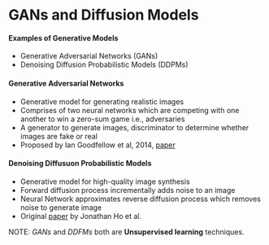 # GANs and Diffusion Models

#### Examples of Generative Models
* Generative Adversarial Networks (GANs)
* Denoising Diffusion Probabilistic Models (DDPMs)

#### Generative Adversarial Networks
* Generative model for generating realistic images
* Comprises of two neural networks which are competing with one another to win a zero-sum game i.e., adversaries
* A generator to generate images, discriminator to determine whether images are fake or real
* Proposed by Ian Goodfellow et al, 2014, [paper](https://arxiv.org/pdf/1406.2661.pdf)

#### Denoising Diffusuon Probabilistic Models 
* Generative model for high-quality image synthesis
* Forward diffusion process incrementally adds noise to an image
* Neural Network approximates reverse diffusion process which removes noise to generate image
* Original [paper](https://arxiv.org/pdf/2006.11239.pdf) by Jonathan Ho et al.

NOTE: *GANs* and *DDFMs* both are **Unsupervised learning** techniques.